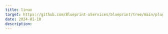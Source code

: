 ```yaml
---
title: linux
target: https://github.com/Blueprint-uServices/blueprint/tree/main/plugins/linux
date: 2024-01-10
description: 
---
```

